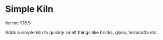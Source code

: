 # Simple Kiln
for mc 1.16.5

Adds a simple kiln to quickly smelt things like bricks, glass, terracotta etc.
